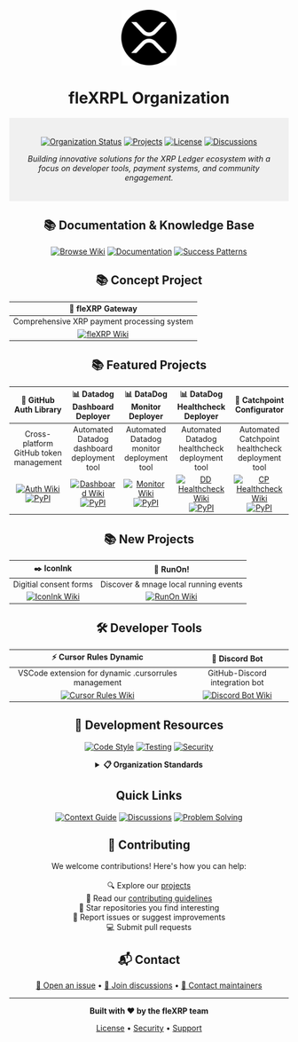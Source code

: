 <p align="center">
  <img src="https://raw.githubusercontent.com/fleXRPL/fleXRP/main/assets/xrp-logo.svg" alt="fleXRPL Logo" width="100"/>
  <h1 align="center">fleXRPL Organization</h1>
</p>

<div align="center" style="background-color: #f0f0f0; padding: 20px;">

[![Organization Status](https://img.shields.io/badge/Status-Active-success?style=for-the-badge&logo=github&color=2ea043)](https://github.com/fleXRPL)
[![Projects](https://img.shields.io/badge/Projects-9_Active-blue?style=for-the-badge&logo=github&color=0969da)](https://github.com/orgs/fleXRPL/repositories)
[![License](https://img.shields.io/badge/License-MIT-yellow?style=for-the-badge&logo=github&color=dbab09)](https://github.com/fleXRPL/.github/wiki/LICENSE)
[![Discussions](https://img.shields.io/badge/Discussions-Active-green?style=for-the-badge&logo=github&color=238636)](https://github.com/orgs/fleXRPL/discussions)

*Building innovative solutions for the XRP Ledger ecosystem with a focus on developer tools, payment systems, and community engagement.*

</div>

<div align="center">

## 📚 Documentation & Knowledge Base

[![Browse Wiki](https://img.shields.io/badge/📖_Browse_Wiki-2188ff?style=for-the-badge&logo=github&logoColor=white)](https://github.com/fleXRPL/.github/wiki)
[![Documentation](https://img.shields.io/badge/📝_Documentation-0366d6?style=for-the-badge&logo=github&logoColor=white)](https://github.com/fleXRPL/.github/wiki/Documentation-Strategies)
[![Success Patterns](https://img.shields.io/badge/🔍_Success_Patterns-28a745?style=for-the-badge&logo=github&logoColor=white)](https://github.com/fleXRPL/.github/wiki/Success-Patterns)

</div>

<div align="center">

## 📚 Concept Project

| 🌟 fleXRP Gateway |
|:---:|
| Comprehensive XRP payment processing system |
| [![fleXRP Wiki](https://img.shields.io/badge/🌟_fleXRP_Gateway-2188ff?style=for-the-badge&logo=github&logoColor=white)](https://github.com/fleXRPL/fleXRP/wiki) |
</div>

<div align="center">

## 📚 Featured Projects

| 🔑 GitHub Auth Library | 📊 Datadog Dashboard Deployer | 📊 DataDog Monitor Deployer | 📊 DataDog Healthcheck Deployer | 📡 Catchpoint Configurator |
|:---:|:---:|:---:|:---:|:---:|
| Cross-platform GitHub token management | Automated Datadog dashboard deployment tool | Automated Datadog monitor deployment tool | Automated Datadog healthcheck deployment tool | Automated Catchpoint healthcheck deployment tool | 
| [![Auth Wiki](https://img.shields.io/badge/📖_GitHub_Auth_Library-0366d6?style=for-the-badge&logo=github&logoColor=white)](https://github.com/fleXRPL/githubauthlib/wiki)<br>[![PyPI](https://img.shields.io/badge/📦_PyPI_Package-1.0.1-orange?style=for-the-badge&logo=pypi&logoColor=white)](https://pypi.org/project/githubauthlib/) | [![Dashboard Wiki](https://img.shields.io/badge/📖_Dashboard_Deployer-0366d6?style=for-the-badge&logo=github&logoColor=white)](https://github.com/fleXRPL/datadog-dashboard-deployer/wiki)<br>[![PyPI](https://img.shields.io/badge/📦_PyPI_Package-1.0.1-orange?style=for-the-badge&logo=pypi&logoColor=white)](https://pypi.org/project/datadog-dashboard-deployer/) | [![Monitor Wiki](https://img.shields.io/badge/📖_Monitor_Deployer-0366d6?style=for-the-badge&logo=github&logoColor=white)](https://github.com/fleXRPL/datadog-monitor-deployer/wiki)<br>[![PyPI](https://img.shields.io/badge/📦_PyPI_Package-1.0.1-orange?style=for-the-badge&logo=pypi&logoColor=white)](https://pypi.org/project/datadog-monitor-deployer/) | [![DD Healthcheck Wiki](https://img.shields.io/badge/📖_Healthcheck_Deployer-0366d6?style=for-the-badge&logo=github&logoColor=white)](https://github.com/fleXRPL/datadog-healthcheck-deployer/wiki)<br>[![PyPI](https://img.shields.io/badge/📦_PyPI_Package-1.0.1-orange?style=for-the-badge&logo=pypi&logoColor=white)](https://pypi.org/project/datadog-healthcheck-deployer/) | [![CP Healthcheck Wiki](https://img.shields.io/badge/📖_Catchpoint_Configurator-0366d6?style=for-the-badge&logo=github&logoColor=white)](https://github.com/fleXRPL/catchpoint-configurator/wiki)<br>[![PyPI](https://img.shields.io/badge/📦_PyPI_Package-1.0.1-orange?style=for-the-badge&logo=pypi&logoColor=white)](https://pypi.org/project/catchpoint-configurator/) |
</div>

<div align="center">

## 📚 New Projects

| ✒️ IconInk | 🏃 RunOn! |
|:---:|:---:|
| Digitial consent forms | Discover & mnage local running events |
| [![IconInk Wiki](https://img.shields.io/badge/📖_iconink-0366d6?style=for-the-badge&logo=github&logoColor=white)](https://github.com/fleXRPL/iconink/wiki) | [![RunOn Wiki](https://img.shields.io/badge/📖_RunOn-0366d6?style=for-the-badge&logo=github&logoColor=white)](https://github.com/fleXRPL/RunOn/wiki) |

</div>

<div align="center">

## 🛠️ Developer Tools

| ⚡ Cursor Rules Dynamic | 🤖 Discord Bot |
|:---:|:---:|
| VSCode extension for dynamic .cursorrules management | GitHub-Discord integration bot |
| [![Cursor Rules Wiki](https://img.shields.io/badge/📖_Cursor_Rules_Dynamic-0366d6?style=for-the-badge&logo=github&logoColor=white)](https://github.com/fleXRPL/cursor-rules-dynamic/wiki) | [![Discord Bot Wiki](https://img.shields.io/badge/📖_Discord_Bot-2188ff?style=for-the-badge&logo=github&logoColor=white)](https://github.com/fleXRPL/flexrpl-discord-bot/wiki) |

</div>

<div align="center">

## 🔧 Development Resources

[![Code Style](https://img.shields.io/badge/Code_Style-Black-000000?style=for-the-badge&logo=python&logoColor=white)](https://github.com/psf/black)
[![Testing](https://img.shields.io/badge/Testing-100%25_Coverage-success?style=for-the-badge&logo=sonarcloud&logoColor=white)](https://sonarcloud.io/)
[![Security](https://img.shields.io/badge/Security-Dependabot_Enabled-success?style=for-the-badge&logo=dependabot&logoColor=white)](https://github.com/features/security)

<details>
<summary><b>📋 Organization Standards</b></summary>
<br>
✨ Consistent code style with Black<br>
🧪 100% test coverage requirement<br>
🔒 Automated security scanning<br>
📊 SonarCloud integration<br>
🤖 Dependabot enabled<br>
📝 Comprehensive documentation<br>

</details>
</div>

<div align="center">

## Quick Links

[![Context Guide](https://img.shields.io/badge/🎓_Context_Building-0366d6?style=for-the-badge&logo=github&logoColor=white)](https://github.com/fleXRPL/.github/wiki/Context-Building)
[![Discussions](https://img.shields.io/badge/💬_Community_Hub-2188ff?style=for-the-badge&logo=github&logoColor=white)](https://github.com/orgs/fleXRPL/discussions)
[![Problem Solving](https://img.shields.io/badge/🔧_Problem_Decomposition-28a745?style=for-the-badge&logo=github&logoColor=white)](https://github.com/fleXRPL/.github/wiki/Problem-Decomposition)

</div>

<div align="center">

## 🤝 Contributing

We welcome contributions! Here's how you can help:<br>
<br>
🔍 Explore our [projects](https://github.com/orgs/fleXRPL/repositories)<br>
📖 Read our [contributing guidelines](https://github.com/fleXRPL/fleXRP/blob/main/CONTRIBUTING.md)<br>
🌟 Star repositories you find interesting<br>
🐛 Report issues or suggest improvements<br>
💻 Submit pull requests<br>

</div>

<div align="center">

## 📬 Contact

[🎯 Open an issue](https://github.com/fleXRPL/.github/issues) •
[💬 Join discussions](https://github.com/orgs/fleXRPL/discussions) •
[📧 Contact maintainers](mailto:contact@flexrpl.org)

---

**Built with ❤️ by the fleXRP team**

[License](https://github.com/fleXRPL/.github/wiki/LICENSE) • [Security](https://github.com/fleXRPL/.github/wiki/SECURITY) • [Support](https://github.com/fleXRPL/.github/wiki/SUPPORT)

</div>
